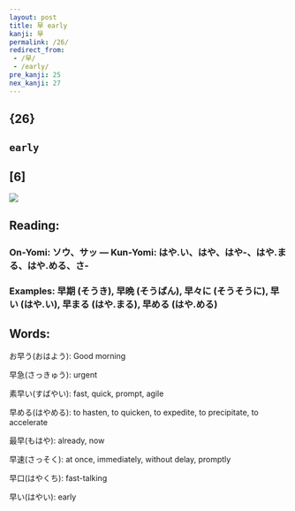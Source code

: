 ```yaml
---
layout: post
title: 早 early
kanji: 早
permalink: /26/
redirect_from:
 - /早/
 - /early/
pre_kanji: 25
nex_kanji: 27
---
```


## {26}

## `early`

## [6]

<div class="stroke"><img src="E697A9.png" /></div>

## Reading:

### On-Yomi: ソウ、サッ &mdash; Kun-Yomi: はや.い、はや、はや-、はや.まる、はや.める、さ-

### Examples: 早期 (そうき), 早晩 (そうばん), 早々に (そうそうに), 早い (はや.い), 早まる (はや.まる), 早める (はや.める)

## Words:

お早う(おはよう): Good morning

早急(さっきゅう): urgent

素早い(すばやい): fast, quick, prompt, agile

早める(はやめる): to hasten, to quicken, to expedite, to precipitate, to accelerate

最早(もはや): already, now

早速(さっそく): at once, immediately, without delay, promptly

早口(はやくち): fast-talking

早い(はやい): early
